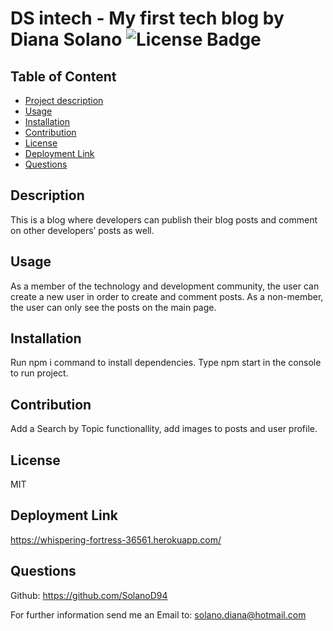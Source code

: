 
# DS intech - My first tech blog by Diana Solano  ![License Badge](https://img.shields.io/badge/License-MIT-blueviolet)

## Table of Content
- [Project description](#Description)
- [Usage](#Usage)
- [Installation](#Installation)
- [Contribution](#Contribution)
- [License](#License)
- [Deployment Link](#Deployment-Link)
- [Questions](#Questions)

## Description
This is a blog where developers can publish their blog posts and comment on other developers’ posts as well. 

## Usage
As a member of the technology and development community, the user can create a new user in order to create and comment posts. 
As a non-member, the user can only see the posts on the main page.

## Installation
Run npm i command to install dependencies.
Type npm start in the console to run project.

## Contribution
Add a Search by Topic functionallity, add images to posts and user profile.

## License
MIT

## Deployment Link
https://whispering-fortress-36561.herokuapp.com/

## Questions
Github: <https://github.com/SolanoD94> 
 
For further information send me an Email to: <solano.diana@hotmail.com>

